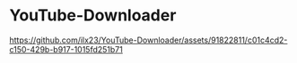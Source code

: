 # YouTube-Downloader


https://github.com/ilx23/YouTube-Downloader/assets/91822811/c01c4cd2-c150-429b-b917-1015fd251b71
